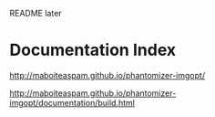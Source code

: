 README
later


# Documentation Index

http://maboiteaspam.github.io/phantomizer-imgopt/

http://maboiteaspam.github.io/phantomizer-imgopt/documentation/build.html
